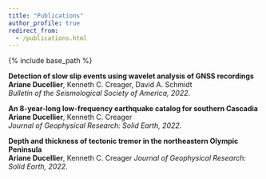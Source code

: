 ```yaml
---
title: "Publications"
author_profile: true
redirect_from:
  - /publications.html
---
```


{% include base_path %}

<!-- Leave two spaces at the end -->

**Detection of slow slip events using wavelet analysis of GNSS recordings**  
**Ariane Ducellier**, Kenneth C. Creager, David A. Schmidt  
*Bulletin of the Seismological Society of America, 2022*.  

**An 8-year-long low-frequency earthquake catalog for southern Cascadia**  
**Ariane Ducellier**, Kenneth C. Creager  
*Journal of Geophysical Research: Solid Earth, 2022*.  

**Depth and thickness of tectonic tremor in the northeastern Olympic Peninsula**  
**Ariane Ducellier**, Kenneth C. Creager 
*Journal of Geophysical Research: Solid Earth, 2022*.  
 
